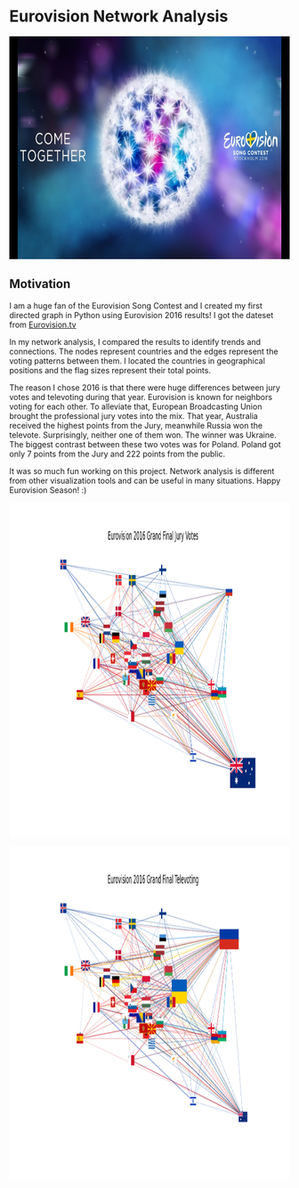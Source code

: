 # Eurovision Network Analysis
<p align="center">
  <img width="720" height="400" src="https://github.com/hilmikilickaya/Eurovision-NetworkAnalysis/blob/master/images/eurovisionlogo.jpg">
  </p>

## Motivation
   I am a huge fan of the Eurovision Song Contest and I created my first directed graph in Python using Eurovision 2016 results! I got the dateset from [Eurovision.tv](https://eurovision.wetransfer.com/downloads/a1da4b5eb0395e58b71016dce076564a20170409152448/6754ae
) 


In my network analysis, I compared the results to identify trends and connections. The nodes represent countries and the edges represent the voting patterns between them. I located the countries in geographical positions and the flag sizes represent their total points.

The reason I chose 2016 is that there were huge differences between jury votes and televoting during that year. Eurovision is known for neighbors voting for each other. To alleviate that, European Broadcasting Union brought the professional jury votes into the mix. That year, Australia received the highest points from the Jury, meanwhile Russia won the televote. Surprisingly, neither one of them won. The winner was Ukraine. The biggest contrast between these two votes was for Poland. Poland got only 7 points from the Jury and 222 points from the public.

It was so much fun working on this project. Network analysis is different from other visualization tools and can be useful in many situations.
Happy Eurovision Season! :)

<p align="center">
  <img width="1000" height="600" src="https://github.com/hilmikilickaya/Eurovision-NetworkAnalysis/blob/master/images/jury_votes.png">
  </p>
  
<p align="center">
  <img width="1000" height="600" src="https://github.com/hilmikilickaya/Eurovision-NetworkAnalysis/blob/master/images/televoting.png">
  </p>
